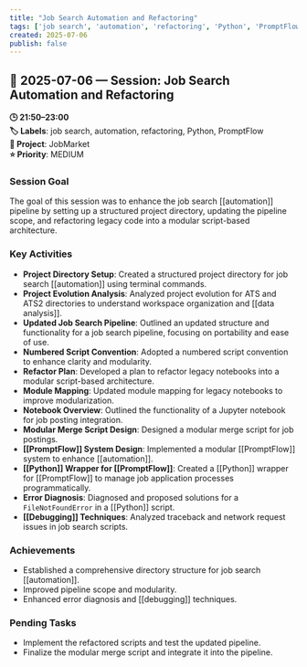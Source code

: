```yaml
---
title: "Job Search Automation and Refactoring"
tags: ['job search', 'automation', 'refactoring', 'Python', 'PromptFlow']
created: 2025-07-06
publish: false
---
```


## 📅 2025-07-06 — Session: Job Search Automation and Refactoring

**🕒 21:50–23:00**  
**🏷️ Labels**: job search, automation, refactoring, Python, PromptFlow  
**📂 Project**: JobMarket  
**⭐ Priority**: MEDIUM  


### Session Goal
The goal of this session was to enhance the job search [[automation]] pipeline by setting up a structured project directory, updating the pipeline scope, and refactoring legacy code into a modular script-based architecture.

### Key Activities
- **Project Directory Setup**: Created a structured project directory for job search [[automation]] using terminal commands.
- **Project Evolution Analysis**: Analyzed project evolution for ATS and ATS2 directories to understand workspace organization and [[data analysis]].
- **Updated Job Search Pipeline**: Outlined an updated structure and functionality for a job search pipeline, focusing on portability and ease of use.
- **Numbered Script Convention**: Adopted a numbered script convention to enhance clarity and modularity.
- **Refactor Plan**: Developed a plan to refactor legacy notebooks into a modular script-based architecture.
- **Module Mapping**: Updated module mapping for legacy notebooks to improve modularization.
- **Notebook Overview**: Outlined the functionality of a Jupyter notebook for job posting integration.
- **Modular Merge Script Design**: Designed a modular merge script for job postings.
- **[[PromptFlow]] System Design**: Implemented a modular [[PromptFlow]] system to enhance [[automation]].
- **[[Python]] Wrapper for [[PromptFlow]]**: Created a [[Python]] wrapper for [[PromptFlow]] to manage job application processes programmatically.
- **Error Diagnosis**: Diagnosed and proposed solutions for a `FileNotFoundError` in a [[Python]] script.
- **[[Debugging]] Techniques**: Analyzed traceback and network request issues in job search scripts.

### Achievements
- Established a comprehensive directory structure for job search [[automation]].
- Improved pipeline scope and modularity.
- Enhanced error diagnosis and [[debugging]] techniques.

### Pending Tasks
- Implement the refactored scripts and test the updated pipeline.
- Finalize the modular merge script and integrate it into the pipeline.
